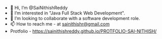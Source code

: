 - 👋 Hi, I’m @SaiNithishReddy
- 👀 I’m interested in "Java Full Stack Web Development".
- 💞️ I’m looking to collaborate with a software development role.
- 📫 How to reach me - at sainithishr@gmail.com
- Protfolio - https://sainithishreddy.github.io/PROTFOLIO-SAI-NITHISH/

<!---
SaiNithishReddy/SaiNithishReddy is a ✨ special ✨ repository because its `README.md` (this file) appears on your GitHub profile.
You can click the Preview link to take a look at your changes.
--->
